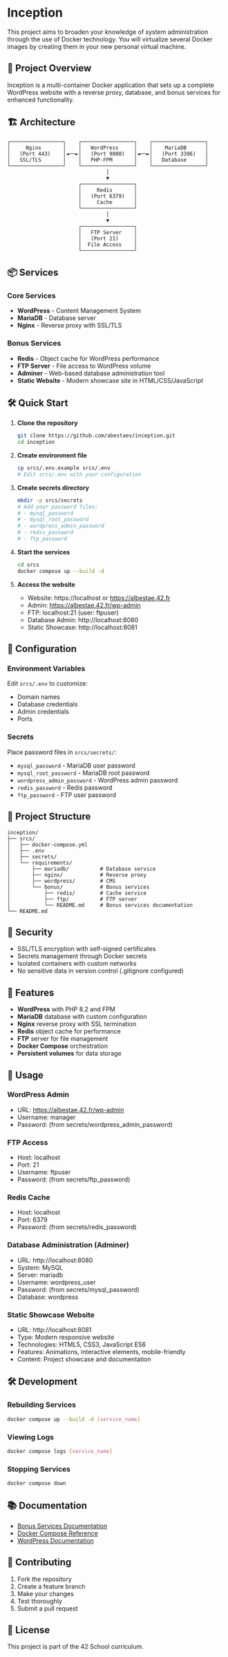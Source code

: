 # Inception

This project aims to broaden your knowledge of system administration through the use of Docker technology. You will virtualize several Docker images by creating them in your new personal virtual machine.

## 🚀 Project Overview

Inception is a multi-container Docker application that sets up a complete WordPress website with a reverse proxy, database, and bonus services for enhanced functionality.

## 🏗️ Architecture

```
┌─────────────────┐    ┌─────────────────┐    ┌─────────────────┐
│     Nginx       │    │   WordPress     │    │    MariaDB      │
│   (Port 443)    │◄──►│   (Port 9000)   │◄──►│   (Port 3306)   │
│   SSL/TLS       │    │   PHP-FPM       │    │   Database      │
└─────────────────┘    └─────────────────┘    └─────────────────┘
                                │
                                ▼
                       ┌─────────────────┐
                       │     Redis       │
                       │   (Port 6379)   │
                       │     Cache       │
                       └─────────────────┘
                                │
                                ▼
                       ┌─────────────────┐
                       │   FTP Server    │
                       │   (Port 21)     │
                       │  File Access    │
                       └─────────────────┘
```

## 📦 Services

### Core Services
- **WordPress** - Content Management System
- **MariaDB** - Database server
- **Nginx** - Reverse proxy with SSL/TLS

### Bonus Services
- **Redis** - Object cache for WordPress performance
- **FTP Server** - File access to WordPress volume
- **Adminer** - Web-based database administration tool
- **Static Website** - Modern showcase site in HTML/CSS/JavaScript

## 🛠️ Quick Start

1. **Clone the repository**
   ```bash
   git clone https://github.com/abestaev/inception.git
   cd inception
   ```

2. **Create environment file**
   ```bash
   cp srcs/.env.example srcs/.env
   # Edit srcs/.env with your configuration
   ```

3. **Create secrets directory**
   ```bash
   mkdir -p srcs/secrets
   # Add your password files:
   # - mysql_password
   # - mysql_root_password
   # - wordpress_admin_password
   # - redis_password
   # - ftp_password
   ```

4. **Start the services**
   ```bash
   cd srcs
   docker compose up --build -d
   ```

5. **Access the website**
   - Website: https://localhost or https://albestae.42.fr
   - Admin: https://albestae.42.fr/wp-admin
   - FTP: localhost:21 (user: ftpuser)
   - Database Admin: http://localhost:8080
   - Static Showcase: http://localhost:8081

## 🔧 Configuration

### Environment Variables
Edit `srcs/.env` to customize:
- Domain names
- Database credentials
- Admin credentials
- Ports

### Secrets
Place password files in `srcs/secrets/`:
- `mysql_password` - MariaDB user password
- `mysql_root_password` - MariaDB root password
- `wordpress_admin_password` - WordPress admin password
- `redis_password` - Redis password
- `ftp_password` - FTP user password

## 📁 Project Structure

```
inception/
├── srcs/
│   ├── docker-compose.yml
│   ├── .env
│   ├── secrets/
│   └── requirements/
│       ├── mariadb/          # Database service
│       ├── nginx/            # Reverse proxy
│       ├── wordpress/        # CMS
│       └── bonus/            # Bonus services
│           ├── redis/        # Cache service
│           ├── ftp/          # FTP server
│           └── README.md     # Bonus services documentation
└── README.md
```

## 🔐 Security

- SSL/TLS encryption with self-signed certificates
- Secrets management through Docker secrets
- Isolated containers with custom networks
- No sensitive data in version control (.gitignore configured)

## 🚀 Features

- **WordPress** with PHP 8.2 and FPM
- **MariaDB** database with custom configuration
- **Nginx** reverse proxy with SSL termination
- **Redis** object cache for performance
- **FTP** server for file management
- **Docker Compose** orchestration
- **Persistent volumes** for data storage

## 📝 Usage

### WordPress Admin
- URL: https://albestae.42.fr/wp-admin
- Username: manager
- Password: (from secrets/wordpress_admin_password)

### FTP Access
- Host: localhost
- Port: 21
- Username: ftpuser
- Password: (from secrets/ftp_password)

### Redis Cache
- Host: localhost
- Port: 6379
- Password: (from secrets/redis_password)

### Database Administration (Adminer)
- URL: http://localhost:8080
- System: MySQL
- Server: mariadb
- Username: wordpress_user
- Password: (from secrets/mysql_password)
- Database: wordpress

### Static Showcase Website
- URL: http://localhost:8081
- Type: Modern responsive website
- Technologies: HTML5, CSS3, JavaScript ES6
- Features: Animations, interactive elements, mobile-friendly
- Content: Project showcase and documentation

## 🛠️ Development

### Rebuilding Services
```bash
docker compose up --build -d [service_name]
```

### Viewing Logs
```bash
docker compose logs [service_name]
```

### Stopping Services
```bash
docker compose down
```

## 📚 Documentation

- [Bonus Services Documentation](srcs/requirements/bonus/README.md)
- [Docker Compose Reference](https://docs.docker.com/compose/)
- [WordPress Documentation](https://wordpress.org/support/)

## 🤝 Contributing

1. Fork the repository
2. Create a feature branch
3. Make your changes
4. Test thoroughly
5. Submit a pull request

## 📄 License

This project is part of the 42 School curriculum.
